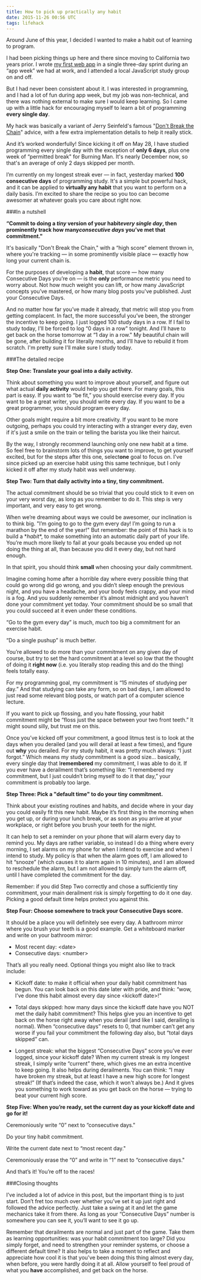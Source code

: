 ```yaml
---
title: How to pick up practically any habit
date: 2015-11-26 00:56 UTC
tags: lifehack
---
```


Around June of this year, I decided I wanted to make a habit out of learning to program.

I had been picking things up here and there since moving to California two years prior. I wrote [my first web app](https://github.com/yaliceme/cube) in a single three-day sprint during an “app week” we had at work, and I attended a local JavaScript study group on and off.
 
But I had never been consistent about it. I was interested in programming, and I had a lot of fun during app week, but my job was non-technical, and there was nothing external to make sure I would keep learning. So I came up with a little hack for encouraging myself to learn a bit of programming **every single day**.

My hack was basically a variant of Jerry Seinfeld's famous "[Don't Break the Chain](http://lifehacker.com/281626/jerry-seinfelds-productivity-secret)" advice, with a few extra implementation details to help it really stick.

And it’s worked wonderfully! Since kicking it off on May 28, I have studied programming every single day with the exception of ​**only 6 days**​, plus one week of “permitted break" for Burning Man. It's nearly December now, so that's an average of only 2 days skipped per month.
 
I’m currently on my longest streak ever &mdash; in fact, yesterday marked **100 consecutive days** of programming study. It's a simple but powerful hack, and it can be applied to **virtually any habit** that you want to perform on a daily basis. I’m excited to share the recipe so you too can become awesomer at whatever goals you care about right now.

###In a nutshell
 
**“Commit to doing a *tiny* version of your habit ​*every single day*​, then prominently track how many ​*consecutive days*​ you’ve met that commitment."**
 
It's basically "Don't Break the Chain," with a “high score” element thrown in, where you're tracking &mdash; in some prominently visible place &mdash; exactly how long your current chain is. 

For the purposes of developing a **habit**, that score &mdash; how many Consecutive Days you’re on &mdash; is the **only** performance metric you need to worry about. Not how much weight you can lift, or how many JavaScript concepts you’ve mastered, or how many blog posts you've published. Just your Consecutive Days.

And no matter how far you’ve made it already, that metric will stop you from getting complacent. In fact, the more successful you’ve been, the stronger the incentive to keep going. I just logged 100 study days in a row. If I fail to study today, I'll be forced to log “0 days in a row" tonight. And I’ll have to get back on the horse tomorrow at “1 day in a row." My beautiful chain will be gone, after building it for literally months, and I’ll have to rebuild it from scratch. I'm pretty sure I'll make sure I study today.
 
###The detailed recipe

**Step One: Translate your goal into a daily activity.** 

Think about something you want to improve about yourself, and figure out what actual **daily activity** would help you get there. For many goals, this part is easy. If you want to “be fit,” you should exercise every day. If you want to be a great writer, you should write every day. If you want to be a great programmer, you should program every day.
 
Other goals might require a bit more creativity. If you want to be more outgoing, perhaps you could try interacting with a stranger every day, even if it's just a smile on the train or telling the barista you like their haircut. 

By the way, I strongly recommend launching only one new habit at a time. So feel free to brainstorm lots of things you want to improve, to get yourself excited, but for the steps after this one, select ​**one**​ goal to focus on. I've since picked up an exercise habit using this same technique, but I only kicked it off after my study habit was well underway.
 
**Step Two: Turn that daily activity into a tiny, tiny commitment.** 

The actual commitment should be so trivial that you could stick to it even on your very worst day, as long as you remember to do it. This step is very important, and very easy to get wrong. 

When we’re dreaming about ways we could be awesomer, our inclination is to think big. "I’m going to go to the gym every day! I’m going to run a marathon by the end of the year!" But remember: the point of this hack is to build a ​**habit*​*, to make something into an automatic daily part of your life. You’re much more likely to fail at your goals because you ended up not doing the thing at all, than because you did it every day, but not hard enough.
 
In that spirit, you should think ​**small**​ when choosing your daily commitment.
 
Imagine coming home after a horrible day where every possible thing that could go wrong did go wrong, and you didn’t sleep enough the previous night, and you have a headache, and your body feels crappy, and your mind is a fog. And you suddenly remember it’s almost midnight and you haven’t done your commitment yet today. Your commitment should be so small that you could succeed at it even under these conditions.
  
“Go to the gym every day” is much, *much* too big a commitment for an exercise habit.
 
“Do a single pushup” is much better.
 
You’re allowed to do more than your commitment on any given day of course, but try to set the hard commitment at a level so low that the thought of doing it **right now** (i.e. you literally stop reading this and do the thing) feels totally easy. 
 
For my programming goal, my commitment is “15 minutes of studying per day.” And that studying can take any form, so on bad days, I am allowed to just read some relevant blog posts, or watch part of a computer science lecture.
 
If you want to pick up flossing, and you hate flossing, your habit commitment might be “floss just the space between your two front teeth.” It might sound silly, but trust me on this.
 
Once you’ve kicked off your commitment, a good litmus test is to look at the days when you derailed (and you ​will​ derail at least a few times), and figure out ​**why**​ you derailed. For my study habit, it was pretty much always: “I just forgot.” Which means my study commitment is a good size… basically, every single day that I ​**remembered** my commitment, I was able to do it. If you ever have a derailment that’s something like: “I remembered my commitment, but I just couldn’t bring myself to do it that day,” your commitment is probably too large.
 
**Step Three: Pick a "default time" to do your tiny commitment.** 

Think about your existing routines and habits, and decide where in your day you could easily fit this new habit. Maybe it’s first thing in the morning when you get up, or during your lunch break, or as soon as you arrive at your workplace, or right before you brush your teeth for the night.

It can help to set a reminder on your phone that will alarm every day to remind you. My days are rather variable, so instead I do a thing where every morning, I set alarms on my phone for when I intend to exercise and when I intend to study. My policy is that when the alarm goes off, I am allowed to hit “snooze” (which causes it to alarm again in 10 minutes), and I am allowed to reschedule the alarm, but I am not allowed to simply turn the alarm off, until I have completed the commitment for the day.
 
Remember: if you did Step Two correctly and chose a sufficiently tiny commitment, your main derailment risk is simply forgetting to do it one day. Picking a good default time helps protect you against this. 
 
**Step Four: Choose somewhere to track your Consecutive Days score.** 

It should be a place you will definitely see every day. A bathroom mirror where you brush your teeth is a good example. Get a whiteboard marker and write on your bathroom mirror:
 
- Most recent day: \<date\>
- Consecutive days: \<number\>
 
That’s all you really need. Optional things you might also like to track include:
 
- Kickoff date: to make it official when your daily habit commitment has begun. You can look back on this date later with pride, and think: “wow, I’ve done this habit almost every day since \<kickoff date\>!"
 
- Total days skipped: how many days since the kickoff date have you NOT met the daily habit commitment? This helps give you an incentive to get back on the horse right away when you derail (and like I said, derailing is normal). When “consecutive days” resets to 0, that number can’t get any worse if you fail your commitment the following day also, but “total days skipped” can.
 
- Longest streak: what the biggest “Consecutive Days” score you’ve ever logged, since your kickoff date? When my current streak is my longest streak, I simply write “current” there, which gives me an extra incentive to keep going. It also helps during derailments. You can think: “I may have broken my streak, but at least I have a new high score for longest streak!” (If that’s indeed the case, which it won't always be.) And it gives you something to work toward as you get back on the horse &mdash; trying to beat your current high score.

**Step Five: When you’re ready, set the current day as your kickoff date and go for it!**
 
Ceremoniously write “0” next to “consecutive days."
 
Do your tiny habit commitment.
 
Write the current date next to “most recent day."
 
Ceremoniously erase the “0” and write in “1” next to “consecutive days."
 
And that’s it! You’re off to the races!

###Closing thoughts
 
I’ve included a lot of advice in this post, but the important thing is to just start. Don’t fret too much over whether you’ve set it up just right and followed the advice perfectly. Just take a swing at it and let the game mechanics take it from there. As long as your “Consecutive Days” number is somewhere you can see it, you’ll want to see it go up.
 
Remember that derailments are normal and just part of the game. Take them as learning opportunities: was your habit commitment too large? Did you simply forget, and need to strengthen your reminder systems, or choose a different default time? It also helps to take a moment to reflect and appreciate how cool it is that you've been doing this thing almost every day, when before, you were hardly doing it at all. Allow yourself to feel proud of what you **have** accomplished, and get back on the horse.
